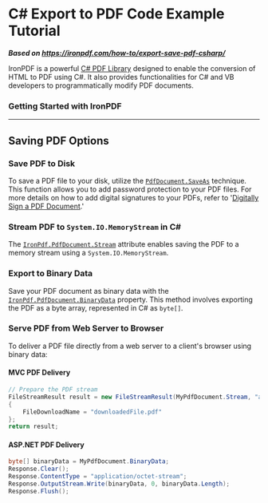 # C# Export to PDF Code Example Tutorial

***Based on <https://ironpdf.com/how-to/export-save-pdf-csharp/>***


IronPDF is a powerful [C# PDF Library](https://ironpdf.com/use-case/csharp-pdf-library/) designed to enable the conversion of HTML to PDF using C#. It also provides functionalities for C# and VB developers to programmatically modify PDF documents.

### Getting Started with IronPDF

---

## Saving PDF Options

### Save PDF to Disk

To save a PDF file to your disk, utilize the [`PdfDocument.SaveAs`](https://ironpdf.com/object-reference/api/IronPdf.PdfDocument.html) technique. This function allows you to add password protection to your PDF files. For more details on how to add digital signatures to your PDFs, refer to '[Digitally Sign a PDF Document](https://ironpdf.com/how-to/signing/).'

### Stream PDF to `System.IO.MemoryStream` in C#

The [`IronPdf.PdfDocument.Stream`](https://ironpdf.com/object-reference/api/IronPdf.PdfDocument.html) attribute enables saving the PDF to a memory stream using a `System.IO.MemoryStream`.

### Export to Binary Data

Save your PDF document as binary data with the [`IronPdf.PdfDocument.BinaryData`](https://ironpdf.com/object-reference/api/IronPdf.PdfDocument.html) property. This method involves exporting the PDF as a byte array, represented in C# as `byte[]`.

### Serve PDF from Web Server to Browser

To deliver a PDF file directly from a web server to a client's browser using binary data:

#### MVC PDF Delivery

```cs
// Prepare the PDF stream
FileStreamResult result = new FileStreamResult(MyPdfDocument.Stream, "application/pdf")
{
    FileDownloadName = "downloadedFile.pdf"
};
return result;
```

#### ASP.NET PDF Delivery

```cs
byte[] binaryData = MyPdfDocument.BinaryData;
Response.Clear();
Response.ContentType = "application/octet-stream";
Response.OutputStream.Write(binaryData, 0, binaryData.Length);
Response.Flush();
```